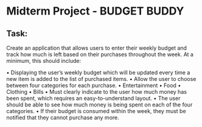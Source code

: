 # Midterm Project - BUDGET BUDDY

## Task:
Create an application that allows users to enter their weekly budget and track how much is left based on their purchases throughout the week. At a minimum, this should include:

• Displaying the user’s weekly budget which will be updated every time a new item is added to the list of purchased items.
• Allow the user to choose between four categories for each purchase.
	• Entertainment
	• Food
	• Clothing
	• Bills
• Must clearly indicate to the user how much money has been spent, which requires an easy-to-understand layout.
• The user should be able to see how much money is being spent on each of the four categories.
• If their budget is consumed within the week, they must be notified that they cannot purchase any more.
